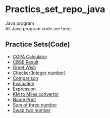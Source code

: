 # Practics_set_repo_java
Java program
<br>
All Java program code are here.

## Practice Sets(Code)
* [CGPA Calculator](practiceset2/CGPA.java)
* [CBSE Result](practiceset2/CSBE.java)
* [Greet Wish](practiceset2/Wish.java)
* [Checker(Integer number)](practiceset2/checker.java)
* [Comparison](practiceset2/comp.java)
* [Evaluation](practiceset2/evaluation.java)
* [Expression](practiceset2/expression.java)
* [KM to Miles convertor](practiceset2/km_to_miles.java)
* [Name Print](practiceset2/name.java)
* [Sum of three number](practiceset2/sum_of_no.java)
* [Swap two number](practiceset2/swap2no.java)
